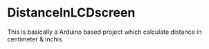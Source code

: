 # DistanceInLCDscreen
This is basically a Arduino based project which calculate distance in centimeter &amp; inchis
